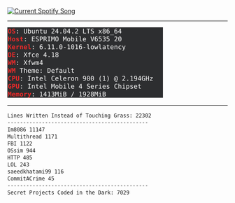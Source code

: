 <a href=https://open.spotify.com/user/ptnt6osnmizhn6i6g64sfji7i target="_blank" rel="noopener noreferrer">
  <img
    src="https://nowplaying.7576706e.workers.dev"
    alt="Current Spotify Song"
  />
</a>

---

<a href=https://en.wikipedia.org/wiki/Never_Gonna_Give_You_Up target="_blank" rel="noopener noreferrer">
  <img
    src="1514.png"
    alt="powerful spec"
  />
</a>

---

<!-- LOC-START -->
```
Lines Written Instead of Touching Grass: 22302
---------------------------------------------
Im8086 11147
Multithread 1171
FBI 1122
OSsim 944
HTTP 485
LOL 243
saeedkhatami99 116
CommitACrime 45
---------------------------------------------
Secret Projects Coded in the Dark: 7029
```
<!-- LOC-END -->


